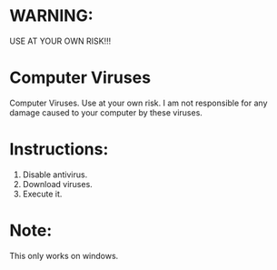 # WARNING:
USE AT YOUR OWN RISK!!!
# Computer Viruses
Computer Viruses. Use at your own risk.
I am not responsible for any damage caused to your computer by these viruses.
# Instructions:
1. Disable antivirus.
2. Download viruses.
3. Execute it.
# Note:
This only works on windows.
